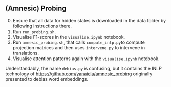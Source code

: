 ## (Amnesic) Probing

0. Ensure that all data for hidden states is downloaded in the data folder by following instructions there.
1. Run `run_probing.sh`.
2. Visualise F1-scores in the `visualise.ipynb` notebook.
3. Run `amnesic_probing.sh`, that calls `compute_inlp.py`to compute projection matrices and then uses `intervene.py` to intervene in translations.
4. Visualise attention patterns again with the `visualise.ipynb` notebook.

Understandably, the name `debias.py` is confusing, but it contains the INLP technology of https://github.com/yanaiela/amnesic_probing originally presented to debias word embeddings.
